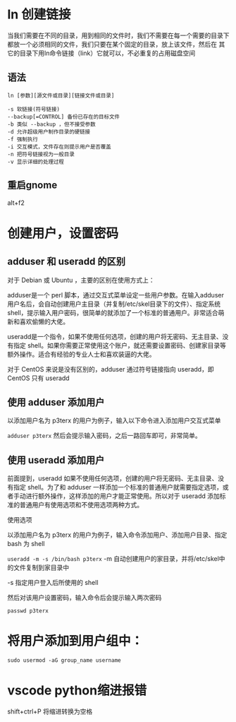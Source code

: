 

# ln 创建链接

当我们需要在不同的目录，用到相同的文件时，我们不需要在每一个需要的目录下都放一个必须相同的文件，我们只要在某个固定的目录，放上该文件，然后在 其它的目录下用ln命令链接（link）它就可以，不必重复的占用磁盘空间

## 语法

    ln [参数][源文件或目录][链接文件或目录]

    -s 软链接(符号链接)
    --backup[=CONTROL] 备份已存在的目标文件
    -b 类似 --backup ，但不接受参数
    -d 允许超级用户制作目录的硬链接
    -f 强制执行
    -i 交互模式，文件存在则提示用户是否覆盖
    -n 把符号链接视为一般目录
    -v 显示详细的处理过程

## 重启gnome

alt+f2



# 创建用户，设置密码

## adduser 和 useradd 的区别
对于 De­bian 或 Ubuntu ，主要的区别在使用方式上：

adduser是一个 perl 脚本，通过交互式菜单设定一些用户参数。在输入adduser 用户名后，会自动创建用户主目录（并复制/etc/skel目录下的文件）、指定系统 shell，提示输入用户密码，很简单的就添加了一个标准的普通用户。非常适合萌新和喜欢偷懒的大佬。

useradd是一个指令，如果不使用任何选项，创建的用户将无密码、无主目录、没有指定 shell。如果你需要正常使用这个账户，就还需要设置密码、创建家目录等额外操作。适合有经验的专业人士和喜欢装逼的大佬。

对于 Cen­tOS 来说是没有区别的，adduser 通过符号链接指向 useradd，即 Cen­tOS 只有 useradd

## 使用 adduser 添加用户
以添加用户名为 p3terx 的用户为例子，输入以下命令进入添加用户交互式菜单

`adduser p3terx`
然后会提示输入密码，之后一路回车即可，非常简单。


## 使用 useradd 添加用户
前面提到，useradd 如果不使用任何选项，创建的用户将无密码、无主目录、没有指定 shell。为了和 adduser 一样添加一个标准的普通用户就需要指定选项，或者手动进行额外操作，这样添加的用户才能正常使用。所以对于 useradd 添加标准的普通用户有使用选项和不使用选项两种方式。

使用选项

以添加用户名为 p3terx 的用户为例子，输入命令添加用户、添加用户目录、指定 bash 为 shell

`useradd -m -s /bin/bash p3terx`
-m 自动创建用户的家目录，并将/etc/skel中的文件复制到家目录中

-s 指定用户登入后所使用的 shell

然后对该用户设置密码，输入命令后会提示输入两次密码

`passwd p3terx`

# 将用户添加到用户组中：
 `sudo usermod -aG group_name username`

# vscode python缩进报错
 shift+ctrl+P 将缩进转换为空格

